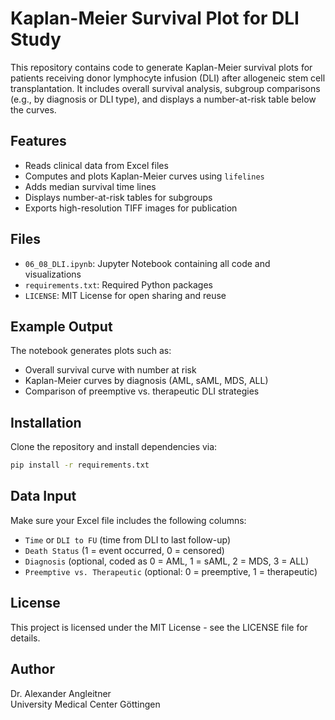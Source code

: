 
# Kaplan-Meier Survival Plot for DLI Study

This repository contains code to generate Kaplan-Meier survival plots for patients receiving donor lymphocyte infusion (DLI) after allogeneic stem cell transplantation. It includes overall survival analysis, subgroup comparisons (e.g., by diagnosis or DLI type), and displays a number-at-risk table below the curves.

## Features

- Reads clinical data from Excel files
- Computes and plots Kaplan-Meier curves using `lifelines`
- Adds median survival time lines
- Displays number-at-risk tables for subgroups
- Exports high-resolution TIFF images for publication

## Files

- `06_08_DLI.ipynb`: Jupyter Notebook containing all code and visualizations
- `requirements.txt`: Required Python packages
- `LICENSE`: MIT License for open sharing and reuse

## Example Output

The notebook generates plots such as:

- Overall survival curve with number at risk
- Kaplan-Meier curves by diagnosis (AML, sAML, MDS, ALL)
- Comparison of preemptive vs. therapeutic DLI strategies

## Installation

Clone the repository and install dependencies via:

```bash
pip install -r requirements.txt
```

## Data Input

Make sure your Excel file includes the following columns:
- `Time` or `DLI to FU` (time from DLI to last follow-up)
- `Death Status` (1 = event occurred, 0 = censored)
- `Diagnosis` (optional, coded as 0 = AML, 1 = sAML, 2 = MDS, 3 = ALL)
- `Preemptive vs. Therapeutic` (optional: 0 = preemptive, 1 = therapeutic)

## License

This project is licensed under the MIT License - see the LICENSE file for details.

## Author

Dr. Alexander Angleitner  
University Medical Center Göttingen  

